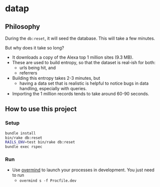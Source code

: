 # datap


## Philosophy

During the `db:reset`, it will seed the database.  This will take a few minutes.

But why does it take so long?

* It downloads a copy of the Alexa top 1 million sites (9.3 MB).
* These are used to build entropy, so that the dataset is real-ish for both:
  - urls being hit, and
  - referrers
* Building this entropy takes 2-3 minutes, but
  - having a data set that is realistic is helpful to notice bugs in data handling, especially with queries.
* Importing the 1 million records tends to take around 60-90 seconds.

## How to use this project

### Setup

```bash
bundle install
bin/rake db:reset
RAILS_ENV=test bin/rake db:reset
bundle exec rspec
```

### Run

* Use [overmind][] to launch your processes in development. You just need to run
  - `overmind s -f Procfile.dev`

[overmind]: https://github.com/DarthSim/overmind
